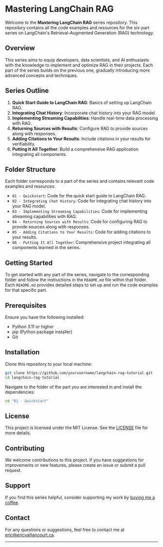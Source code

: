 # Mastering LangChain RAG

Welcome to the **Mastering LangChain RAG** series repository. This repository contains all the code examples and resources for the six-part series on LangChain's Retrieval-Augmented Generation (RAG) technology.

## Overview

This series aims to equip developers, data scientists, and AI enthusiasts with the knowledge to implement and optimize RAG in their projects. Each part of the series builds on the previous one, gradually introducing more advanced concepts and techniques.

## Series Outline

1. **Quick Start Guide to LangChain RAG**: Basics of setting up LangChain RAG.
2. **Integrating Chat History**: Incorporate chat history into your RAG model.
3. **Implementing Streaming Capabilities**: Handle real-time data processing with RAG.
4. **Returning Sources with Results**: Configure RAG to provide sources along with responses.
5. **Adding Citations to Your Results**: Include citations in your results for verifiability.
6. **Putting It All Together**: Build a comprehensive RAG application integrating all components.

## Folder Structure

Each folder corresponds to a part of the series and contains relevant code examples and resources:

- `01 - Quickstart`: Code for the quick start guide to LangChain RAG.
- `02 - Integrating Chat History`: Code for integrating chat history into your RAG model.
- `03 - Implementing Streaming Capabilities`: Code for implementing streaming capabilities with RAG.
- `04 - Returning Sources with Results`: Code for configuring RAG to provide sources along with responses.
- `05 - Adding Citations to Your Results`: Code for adding citations to your results.
- `06 - Putting It All Together`: Comprehensive project integrating all components learned in the series.

## Getting Started

To get started with any part of the series, navigate to the corresponding folder and follow the instructions in the `README.md` file within that folder. Each `README.md` provides detailed steps to set up and run the code examples for that specific part.

## Prerequisites

Ensure you have the following installed:

- Python 3.11 or higher
- pip (Python package installer)
- Git


## Installation

Clone this repository to your local machine:

```bash
git clone https://github.com/yourusername/langchain-rag-tutorial.git
cd langchain-rag-tutorial
```

Navigate to the folder of the part you are interested in and install the dependencies:

```bash
cd "01 - Quickstart"
```

## License

This project is licensed under the MIT License. See the [LICENSE](LICENSE) file for more details.

## Contributing

We welcome contributions to this project. If you have suggestions for improvements or new features, please create an issue or submit a pull request.

## Support

If you find this series helpful, consider supporting my work by [buying me a coffee](https://www.buymeacoffee.com/evaillancourt).

## Contact

For any questions or suggestions, feel free to contact me at [eric@ericvaillancourt.ca](mailto:eric@ericvaillancourt.ca).

---
